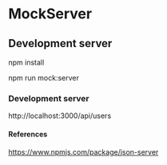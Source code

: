 
# MockServer

## Development server

npm install

npm run mock:server

### Development server

http://localhost:3000/api/users


#### References

https://www.npmjs.com/package/json-server